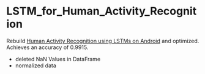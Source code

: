 # LSTM_for_Human_Activity_Recognition
Rebuild [Human Activity Recognition using LSTMs on Android](https://medium.com/@curiousily/human-activity-recognition-using-lstms-on-android-tensorflow-for-hackers-part-vi-492da5adef64) and optimized. Achieves an accuracy of 0.9915.
* deleted NaN Values in DataFrame
* normalized data
